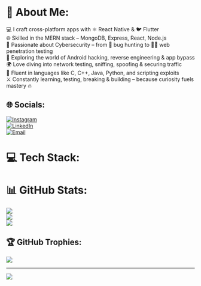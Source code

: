 # 💫 About Me:
💻 I craft cross-platform apps with ⚛️ React Native & 🐦 Flutter  
🌐 Skilled in the MERN stack – MongoDB, Express, React, Node.js  
🔐 Passionate about Cybersecurity – from 🐞 bug hunting to 🕵️‍♂️ web penetration testing  
📱 Exploring the world of Android hacking, reverse engineering & app bypass  
🌍 Love diving into network testing, sniffing, spoofing & securing traffic  
🧠 Fluent in languages like C, C++, Java, Python, and scripting exploits  
⚔️ Constantly learning, testing, breaking & building – because curiosity fuels mastery 🔥

## 🌐 Socials:
[![Instagram](https://img.shields.io/badge/Instagram-%23E4405F.svg?logo=Instagram&logoColor=white)](https://instagram.com/ankit.megh0305)  
[![LinkedIn](https://img.shields.io/badge/LinkedIn-%230077B5.svg?logo=linkedin&logoColor=white)](https://linkedin.com/in/ankit-megh-951025274)  
[![Email](https://img.shields.io/badge/Email-D14836?logo=gmail&logoColor=white)](mailto:0305ankitmeghwal@gmail.com)

# 💻 Tech Stack:
<!-- Your full stack badges are perfect, no changes needed there -->

# 📊 GitHub Stats:
![](https://github-readme-stats.vercel.app/api?username=SamMegh&theme=dark&hide_border=false&include_all_commits=false&count_private=false)  
![](https://streak-stats.demolab.com/?user=SamMegh&theme=dark&hide_border=false)  
![](https://github-readme-stats.vercel.app/api/top-langs/?username=SamMegh&theme=dark&hide_border=false&include_all_commits=false&count_private=false&layout=compact)

## 🏆 GitHub Trophies:
![](https://github-profile-trophy.vercel.app/?username=SamMegh&theme=radical&no-frame=false&no-bg=false&margin-w=4)

---
[![](https://visitcount.itsvg.in/api?id=SamMegh&icon=0&color=0)](https://visitcount.itsvg.in)

<!-- Proudly created with GPRM ( https://gprm.itsvg.in ) -->
